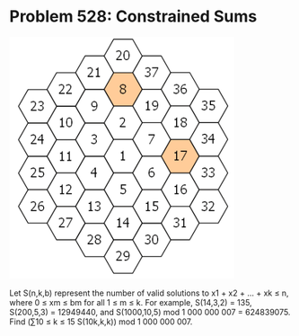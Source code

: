 # Problem 528: Constrained Sums

![p528](img/528.gif)

Let S(n,k,b) represent the number of valid solutions to x1 + x2 + ... +
xk ≤ n, where 0 ≤ xm ≤ bm for all 1 ≤ m ≤ k. For example, S(14,3,2) =
135, S(200,5,3) = 12949440, and S(1000,10,5) mod 1 000 000 007 =
624839075. Find (∑10 ≤ k ≤ 15 S(10k,k,k)) mod 1 000 000 007.